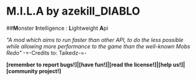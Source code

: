 # M.I.L.A by azekill_DIABLO
##**M**onster **I**ntelligence : **L**ightweight **A**pi
 
*"A mod which aims to run faster than other API, to do the less possible while allowing more performance to the game than the well-known Mobs Redo"* -=-Credits to: Taikedz-=-

**[remember to report bugs!]|[have fun!]|[read the license!]|[help us!]|[community project!]**
